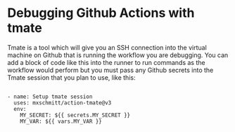 # Debugging Github Actions with tmate

Tmate is a tool which will give you an SSH connection into the virtual machine on Github that is running the workflow you are debugging.  You can add a block of code like this into the runner to run commands as the workflow would perform but you must pass any Github secrets into the Tmate session that you plan to use, like this:



```

- name: Setup tmate session
  uses: mxschmitt/action-tmate@v3
  env:
    MY_SECRET: ${{ secrets.MY_SECRET }}
    MY_VAR: ${{ vars.MY_VAR }}

```

